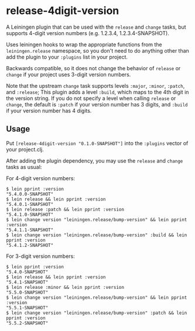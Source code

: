 # release-4digit-version

A Leiningen plugin that can be used with the `release` and `change`
tasks, but supports 4-digit version numbers (e.g. 1.2.3.4,
1.2.3.4-SNAPSHOT).

Uses leiningen hooks to wrap the appropriate functions from the
`leiningen.release` namespace, so you don't need to do anything other
than add the plugin to your `:plugins` list in your project.

Backwards compatible, so it does not change the behavior of `release`
or `change` if your project uses 3-digit version numbers.

Note that the upstream `change` task supports levels `:major`,
`:minor`, `:patch`, and `:release`;  This plugin adds a level
`:build`, which maps to the 4th digit in the version string.  If you
do not specify a level when calling `release` or `change`, the default
is `:patch` if your version number has 3 digits, and `:build` if your
version number has 4 digits.

## Usage

Put `[release-4digit-version "0.1.0-SNAPSHOT"]` into the `:plugins` vector of
your project.clj.

After adding the plugin dependency, you may use the `release` and
`change` tasks as usual:

For 4-digit version numbers:
```
$ lein pprint :version
"5.4.0.0-SNAPSHOT"
$ lein release && lein pprint :version
"5.4.0.1-SNAPSHOT"
$ lein release :patch && lein pprint :version
"5.4.1.0-SNAPSHOT"
$ lein change version "leiningen.release/bump-version" && lein pprint :version
"5.4.1.1-SNAPSHOT"
$ lein change version "leiningen.release/bump-version" :build && lein pprint :version
"5.4.1.2-SNAPSHOT"
```

For 3-digit version numbers:
```
$ lein pprint :version
"5.4.0-SNAPSHOT"
$ lein release && lein pprint :version
"5.4.1-SNAPSHOT"
$ lein release :minor && lein pprint :version
"5.5.0-SNAPSHOT"
$ lein change version "leiningen.release/bump-version" && lein pprint :version
"5.5.1-SNAPSHOT"
$ lein change version "leiningen.release/bump-version" :patch && lein pprint :version
"5.5.2-SNAPSHOT"
```

